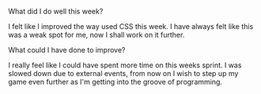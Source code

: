 What did I do well this week?

I felt like I improved the way used CSS this week. I have always felt like this was a weak spot for me, now I shall work on it further.

What could I have done to improve?

I really feel like I could have spent more time on this weeks sprint. I was slowed down due to external events, from now on I wish to step up my game even further as I'm getting into the groove of programming. 
